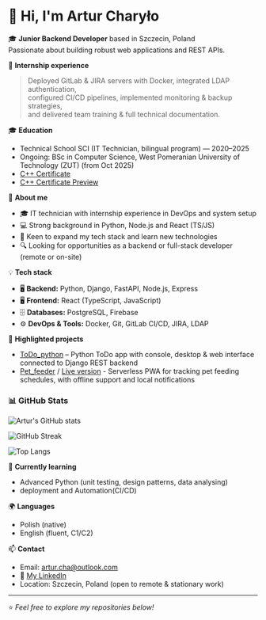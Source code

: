 # 👋 Hi, I'm Artur Charyło

🎓 **Junior Backend Developer** based in Szczecin, Poland  
Passionate about building robust web applications and REST APIs.

📌 **Internship experience**

> Deployed GitLab & JIRA servers with Docker, integrated LDAP authentication,  
> configured CI/CD pipelines, implemented monitoring & backup strategies,  
> and delivered team training & full technical documentation.

🎓 **Education**

- Technical School SCI (IT Technician, bilingual program) — 2020–2025
- Ongoing: BSc in Computer Science, West Pomeranian University of Technology (ZUT) (from Oct 2025)
- [C++ Certificate](https://github.com/user-attachments/files/23163452/certificate_rvue.fJFH.ORBo.pdf)
- [C++ Certificate Preview](./images/certificate_rvue.fJFH.ORBo.png)
  
🚀 **About me**

- 🎓 IT technician with internship experience in DevOps and system setup
- 💻 Strong background in Python, Node.js and React (TS/JS)
- 🌱 Keen to expand my tech stack and learn new technologies
- 🔍 Looking for opportunities as a backend or full-stack developer (remote or on-site)

💡 **Tech stack**

- 🖥️ **Backend:** Python, Django, FastAPI, Node.js, Express
- 🖥️ **Frontend:** React (TypeScript, JavaScript)
- 🗄️ **Databases:** PostgreSQL, Firebase
- ⚙️ **DevOps & Tools:** Docker, Git, GitLab CI/CD, JIRA, LDAP

🌟 **Highlighted projects**

- [ToDo_python](https://github.com/ArturCharylo/ToDo_python) – Python ToDo app with console, desktop & web interface connected to Django REST backend
- [Pet_feeder](https://github.com/ArturCharylo/Pet_feeder) / [Live version](https://pet-feeder-five.vercel.app) - Serverless PWA for tracking pet feeding schedules, with offline support and local notifications

### 📊 GitHub Stats

![Artur's GitHub stats](https://github-readme-stats.vercel.app/api?username=ArturCharylo&show_icons=true&theme=radical)

![GitHub Streak](https://github-readme-streak-stats.herokuapp.com/?user=ArturCharylo&theme=radical)

![Top Langs](https://github-readme-stats.vercel.app/api/top-langs/?username=ArturCharylo&layout=compact&theme=radical)


🚀 **Currently learning**

- Advanced Python (unit testing, design patterns, data analysing)
- deployment and Automation(CI/CD)

🌍 **Languages**

- Polish (native)
- English (fluent, C1/C2)

📫 **Contact**

- Email: [artur.cha@outlook.com](mailto:artur.cha@outlook.com)
- 🔗 [My LinkedIn](https://www.linkedin.com/in/artur-charyło-9554a1373/)
- Location: Szczecin, Poland (open to remote & stationary work)

---

⭐ _Feel free to explore my repositories below!_

<!--
**ArturCharylo/ArturCharylo** is a ✨ _special_ ✨ repository because its `README.md` (this file) appears on your GitHub profile.

Here are some ideas to get you started:

- 🔭 I’m currently working on ...
- 🌱 I’m currently learning ...
- 👯 I’m looking to collaborate on ...
- 🤔 I’m looking for help with ...
- 💬 Ask me about ...
- 📫 How to reach me: ...
- 😄 Pronouns: ...
- ⚡ Fun fact: ...
-->
